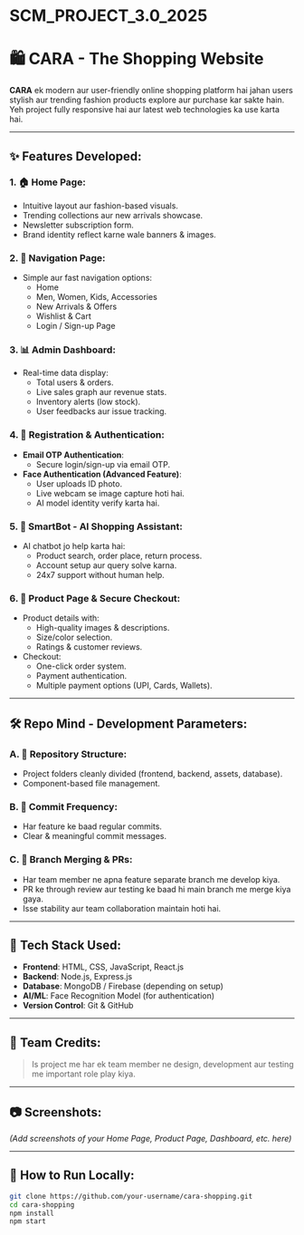 # SCM_PROJECT_3.0_2025
# 🛍️ CARA - The Shopping Website

**CARA** ek modern aur user-friendly online shopping platform hai jahan users stylish aur trending fashion products explore aur purchase kar sakte hain. Yeh project fully responsive hai aur latest web technologies ka use karta hai.

---

## ✨ Features Developed:

### 1. 🏠 Home Page:
- Intuitive layout aur fashion-based visuals.
- Trending collections aur new arrivals showcase.
- Newsletter subscription form.
- Brand identity reflect karne wale banners & images.

### 2. 🧭 Navigation Page:
- Simple aur fast navigation options:
  - Home
  - Men, Women, Kids, Accessories
  - New Arrivals & Offers
  - Wishlist & Cart
  - Login / Sign-up Page

### 3. 📊 Admin Dashboard:
- Real-time data display:
  - Total users & orders.
  - Live sales graph aur revenue stats.
  - Inventory alerts (low stock).
  - User feedbacks aur issue tracking.

### 4. 🔐 Registration & Authentication:
- **Email OTP Authentication**:
  - Secure login/sign-up via email OTP.
- **Face Authentication (Advanced Feature)**:
  - User uploads ID photo.
  - Live webcam se image capture hoti hai.
  - AI model identity verify karta hai.

### 5. 🤖 SmartBot - AI Shopping Assistant:
- AI chatbot jo help karta hai:
  - Product search, order place, return process.
  - Account setup aur query solve karna.
  - 24x7 support without human help.

### 6. 🛒 Product Page & Secure Checkout:
- Product details with:
  - High-quality images & descriptions.
  - Size/color selection.
  - Ratings & customer reviews.
- Checkout:
  - One-click order system.
  - Payment authentication.
  - Multiple payment options (UPI, Cards, Wallets).

---

## 🛠️ Repo Mind - Development Parameters:

### A. 📁 Repository Structure:
- Project folders cleanly divided (frontend, backend, assets, database).
- Component-based file management.

### B. 🔁 Commit Frequency:
- Har feature ke baad regular commits.
- Clear & meaningful commit messages.

### C. 🌿 Branch Merging & PRs:
- Har team member ne apna feature separate branch me develop kiya.
- PR ke through review aur testing ke baad hi main branch me merge kiya gaya.
- Isse stability aur team collaboration maintain hoti hai.

---

## 📌 Tech Stack Used:
- **Frontend**: HTML, CSS, JavaScript, React.js
- **Backend**: Node.js, Express.js
- **Database**: MongoDB / Firebase (depending on setup)
- **AI/ML**: Face Recognition Model (for authentication)
- **Version Control**: Git & GitHub

---

## 🙌 Team Credits:
> Is project me har ek team member ne design, development aur testing me important role play kiya.

---

## 📷 Screenshots:
_(Add screenshots of your Home Page, Product Page, Dashboard, etc. here)_

---

## 🚀 How to Run Locally:
```bash
git clone https://github.com/your-username/cara-shopping.git
cd cara-shopping
npm install
npm start


